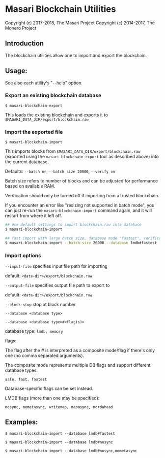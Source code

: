 # Masari Blockchain Utilities

Copyright (c) 2017-2018, The Masari Project
Copyright (c) 2014-2017, The Monero Project

## Introduction

The blockchain utilities allow one to import and export the blockchain.

## Usage:

See also each utility's "--help" option.

### Export an existing blockchain database

`$ masari-blockchain-export`

This loads the existing blockchain and exports it to `$MASARI_DATA_DIR/export/blockchain.raw`

### Import the exported file

`$ masari-blockchain-import`

This imports blocks from `$MASARI_DATA_DIR/export/blockchain.raw` (exported using the
`masari-blockchain-export` tool as described above) into the current database.

Defaults: `--batch on`, `--batch size 20000`, `--verify on`

Batch size refers to number of blocks and can be adjusted for performance based on available RAM.

Verification should only be turned off if importing from a trusted blockchain.

If you encounter an error like "resizing not supported in batch mode", you can just re-run
the `masari-blockchain-import` command again, and it will restart from where it left off.

```bash
## use default settings to import blockchain.raw into database
$ masari-blockchain-import

## fast import with large batch size, database mode "fastest", verification off
$ masari-blockchain-import --batch-size 20000 --database lmdb#fastest --verify off

```

### Import options

`--input-file`
specifies input file path for importing

default: `<data-dir>/export/blockchain.raw`

`--output-file`
specifies output file path to export to

default: `<data-dir>/export/blockchain.raw`

`--block-stop`
stop at block number

`--database <database type>`

`--database <database type>#<flag(s)>`

database type: `lmdb, memory`

flags:

The flag after the # is interpreted as a composite mode/flag if there's only
one (no comma separated arguments).

The composite mode represents multiple DB flags and support different database types:

`safe, fast, fastest`

Database-specific flags can be set instead.

LMDB flags (more than one may be specified):

`nosync, nometasync, writemap, mapasync, nordahead`

## Examples:

```
$ masari-blockchain-import --database lmdb#fastest

$ masari-blockchain-import --database lmdb#nosync

$ masari-blockchain-import --database lmdb#nosync,nometasync
```
